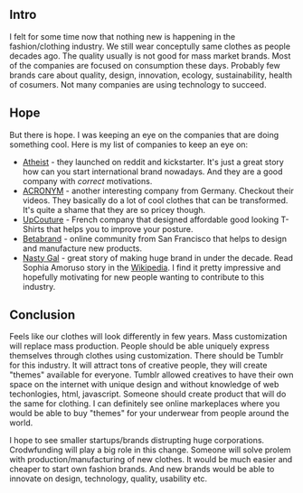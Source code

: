 <!--
name: Innovations in clothing
description: Innovations in fashion/clothing industry are coming
author: Anton Podviaznikov
author_email: anton@hashobject.com
author_url: http://twitter.com/podviaznikov
author_github: podviaznikov
author_twitter: podviaznikov
author_avatar: /images/anton-avatar.png
location: San Francisco, USA
date_created: 2014-07-05
date_modified: 2014-07-05
date_published: 2014-07-05
headline:
in_language: en
keywords: clothing, fashion, technology, startups
discussion_url: https://github.com/hashobject/blog.hashobject.com/issues/17
canonical_url: http://blog.hashobject.com/innovations-in-clothing
-->

## Intro

I felt for some time now that nothing new is happening in the fashion/clothing industry.
We still wear conceptully same clothes as people decades ago. The quality usually is not good for
mass market brands. Most of the companies are focused on consumption these days. Probably few brands care
about quality, design, innovation, ecology, sustainability, health of cosumers.
Not many companies are using technology to succeed.


## Hope

But there is hope. I was keeping an eye on the companies that are doing something cool.
Here is my list of companies to keep an eye on:

  * [Atheist](http://www.atheistberlin.com/atheist) - they launched on reddit and kickstarter.
  It's just a great story how can you start international brand nowadays. And they are a good company
  with *correct* motivations.
  * [ACRONYM](http://www.acrnm.com/) - another interesting company from Germany. Checkout their videos.
  They basically do a lot of cool clothes that can be transformed. It's quite a shame that they are so pricey though.
  * [UpCouture](http://upcouture.com/en/content/14-concept) - French company that designed affordable
  good looking T-Shirts that helps you to improve your posture.
  * [Betabrand](http://www.betabrand.com/) - online community from San Francisco that helps to design and manufacture new products.
  * [Nasty Gal](http://www.nastygal.com/) - great story of making huge brand in under the decade. Read Sophia Amoruso story in the [Wikipedia](http://en.wikipedia.org/wiki/Nasty_Gal). I find it pretty impressive and
  hopefully motivating for new people wanting to contribute to this industry.



## Conclusion

Feels like our clothes will look differently in few years.
Mass customization will replace mass production. People should be able uniquely express themselves through clothes using customization. There should be Tumblr for this industry.
It will attract tons of creative people, they will create "themes" available for everyone.
Tumblr allowed creatives to have their own space on the internet with unique
design and without knowledge of web techonlogies, html, javascript.
Someone should create product that will do the same for clothing. I can definitely see
online markeplaces where you would be able to buy "themes" for your underwear from people
around the world.


I hope to see smaller startups/brands distrupting huge corporations. Crodwfunding will play a big role in this change. Someone will solve prolem with production/manufacturing of new clothes.
It would be much easier and cheaper to start own fashion brands.
And new brands would be able to innovate on design, technology, quality, usability etc.





